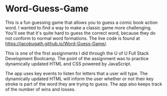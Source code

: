 # Word-Guess-Game

This is a fun guessing game that allows you to guess a comic book action word. I wanted to find a way to make a classic game more challenging. You'll see that it's quite hard to guess the correct word, because they do not conform to normal word formations. The live code is found at https://jacobugath.github.io/Word-Guess-Game/.

This is one of the first assignments I did through the U of U Full Stack Development Bootcamp. The point of the assignment was to practice dynamically updated HTML and CSS powered by JavaScript. 

The app uses key events to listen for letters that a user will type. The dynamically updated HTML will inform the user whether or not their key stroke is part of the word they are trying to guess. The app also keeps track of the number of wins and losses. 
 


